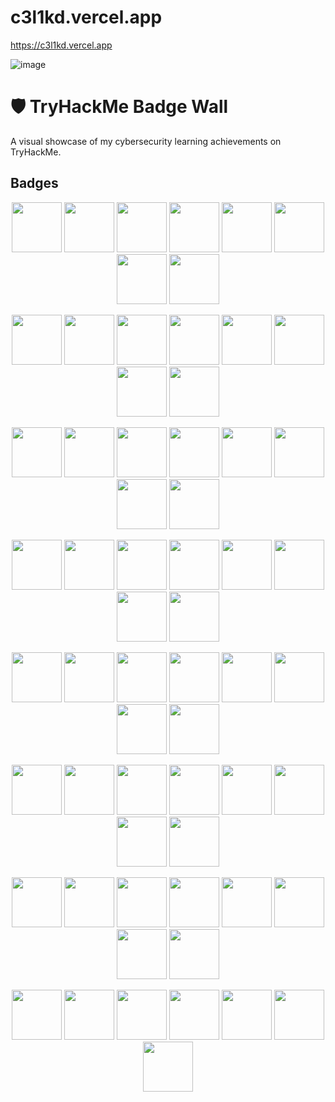 # c3l1kd.vercel.app

https://c3l1kd.vercel.app

![image](https://github.com/user-attachments/assets/5a0301d3-e567-47f0-aa70-9d11709a7934)


# 🛡️ TryHackMe Badge Wall

A visual showcase of my cybersecurity learning achievements on TryHackMe.

## Badges

<p align="center">
  <img src="https://tryhackme.com/img/badges/linux.svg" width="80"/>
  <img src="https://tryhackme.com/img/badges/webbed.svg" width="80"/>
  <img src="https://tryhackme.com/img/badges/burpsuite.svg" width="80"/>
  <img src="https://tryhackme.com/img/badges/owasptop10.svg" width="80"/>
  <img src="https://tryhackme.com/img/badges/hashcracker.svg" width="80"/>
  <img src="https://tryhackme.com/img/badges/metasploit.svg" width="80"/>
  <img src="https://tryhackme.com/img/badges/blue.svg" width="80"/>
  <img src="https://tryhackme.com/img/badges/linuxprivesc.svg" width="80"/>
</p>
<p align="center">
  <img src="https://tryhackme.com/img/badges/networkfundamentals.svg" width="80"/>
  <img src="https://tryhackme.com/img/badges/howthewebworks.svg" width="80"/>
  <img src="https://tryhackme.com/img/badges/streak7.svg" width="80"/>
  <img src="https://tryhackme.com/img/badges/introtowebsecurity.svg" width="80"/>
  <img src="https://tryhackme.com/img/badges/phishing.svg" width="80"/>
  <img src="https://tryhackme.com/img/badges/introtooffensivesecurity.svg" width="80"/>
  <img src="https://tryhackme.com/img/badges/mrrobot.svg" width="80"/>
  <img src="https://tryhackme.com/img/badges/ohsint.svg" width="80"/>
</p>
<p align="center">
  <img src="https://tryhackme.com/img/badges/adventofcyber.svg" width="80"/>
  <img src="https://tryhackme.com/img/badges/king.svg" width="80"/>
  <img src="https://tryhackme.com/img/badges/securityawareness.svg" width="80"/>
  <img src="https://tryhackme.com/img/badges/streak30.svg" width="80"/>
  <img src="https://tryhackme.com/img/badges/ice.svg" width="80"/>
  <img src="https://tryhackme.com/img/badges/docker.svg" width="80"/>
  <img src="https://tryhackme.com/img/badges/hololive.svg" width="80"/>
  <img src="https://tryhackme.com/img/badges/wireshark.svg" width="80"/>
</p>
<p align="center">
  <img src="https://tryhackme.com/img/badges/wreath.svg" width="80"/>
  <img src="https://tryhackme.com/img/badges/pentestingtools_badge.svg" width="80"/>
  <img src="https://tryhackme.com/img/badges/attackingad.svg" width="80"/>
  <img src="https://tryhackme.com/img/badges/overpass_badge.svg" width="80"/>
  <img src="https://tryhackme.com/img/badges/investigations_badge.svg" width="80"/>
  <img src="https://tryhackme.com/img/badges/windowsprivesc.svg" width="80"/>
  <img src="https://tryhackme.com/img/badges/streak90.svg" width="80"/>
  <img src="https://tryhackme.com/img/badges/adventofcyber4.svg" width="80"/>
</p>
<p align="center">
  <img src="https://tryhackme.com/img/badges/introtosecurityengineering.svg" width="80"/>
  <img src="https://tryhackme.com/img/badges/threatsandrisks.svg" width="80"/>
  <img src="https://tryhackme.com/img/badges/networkandsystemsecurity.svg" width="80"/>
  <img src="https://tryhackme.com/img/badges/managingincidents.svg" width="80"/>
  <img src="https://tryhackme.com/img/badges/softwaresecurity.svg" width="80"/>
  <img src="https://tryhackme.com/img/badges/3million.svg" width="80"/>
  <img src="https://tryhackme.com/img/badges/aoc5sidequest1.svg" width="80"/>
  <img src="https://tryhackme.com/img/badges/loganalysis.svg" width="80"/>
</p>
<p align="center">
  <img src="https://tryhackme.com/img/badges/aoc5sidequest2.svg" width="80"/>
  <img src="https://tryhackme.com/img/badges/adventofcyber5.svg" width="80"/>
  <img src="https://tryhackme.com/img/badges/iacsecurity.svg" width="80"/>
  <img src="https://tryhackme.com/img/badges/securityofthepipeline.svg" width="80"/>
  <img src="https://tryhackme.com/img/badges/boogeyman3.svg" width="80"/>
  <img src="https://tryhackme.com/img/badges/cyberthreatintellegenceblue.svg" width="80"/>
  <img src="https://tryhackme.com/img/badges/redteamcapstone.svg" width="80"/>
  <img src="https://tryhackme.com/img/badges/endpointsecuritymonitoring.svg" width="80"/>
</p>
<p align="center">
  <img src="https://tryhackme.com/img/badges/networksecurityandtrafficanalysisv2.svg" width="80"/>
  <img src="https://tryhackme.com/img/badges/advancedelk.svg" width="80"/>
  <img src="https://tryhackme.com/img/badges/containersecurity.svg" width="80"/>
  <img src="https://tryhackme.com/img/badges/cyberdefenceframework.svg" width="80"/>
  <img src="https://tryhackme.com/img/badges/incidentresponse.svg" width="80"/>
  <img src="https://tryhackme.com/img/badges/malwareanalysis.svg" width="80"/>
  <img src="https://tryhackme.com/img/badges/threathunting.svg" width="80"/>
  <img src="https://tryhackme.com/img/badges/advancedsplunk.svg" width="80"/>
</p>
<p align="center">
  <img src="https://tryhackme.com/img/badges/threatemulation.svg" width="80"/>
  <img src="https://tryhackme.com/img/badges/windcorp_badge.svg" width="80"/>
  <img src="https://tryhackme.com/img/badges/careerready.svg" width="80"/>
  <img src="https://tryhackme.com/img/badges/swordapprentice.svg" width="80"/>
  <img src="https://tryhackme.com/img/badges/shieldapprentice.svg" width="80"/>
  <img src="https://tryhackme.com/img/badges/aocsidequest5.svg" width="80"/>
  <img src="https://tryhackme.com/img/badges/aoc5.svg" width="80"/>
</p>
